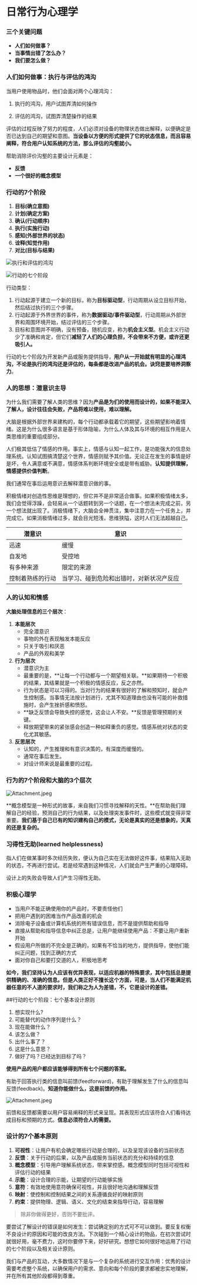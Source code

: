 # 日常行为心理学

### 三个关键问题

- **人们如何做事？**
- **当事情出错了怎么办？**
- **我们要怎么做？**

### 人们如何做事：执行与评估的鸿沟

当用户使用物品时，他们会面对两个心理鸿沟：

1. 执行的鸿沟，用户试图弄清如何操作

2. 评估的鸿沟，试图弄清楚操作的结果

评估的过程反映了努力的程度，人们必须对设备的物理状态做出解释，以便确定是否已达到自己的期望和意图。**当设备以方便的形式提供了它的状态信息，而且容易阐释，符合用户认知系统的方法，那么评估的沟壑就小。**

帮助消除评价沟壑的主要设计元素是：

- **反馈**
- **一个很好的概念模型**

### 行动的7个阶段

1. **目标(确立意图)**
2. **计划(确定方案)**
3. **确认(行动顺序)**
4. **执行(实施行动)**
5. **感知(外部世界的状态)**
6. **诠释(知觉作用)**
7. **对比(目标与结果)**

![执行和评估的鸿沟](assets/执行和评估的鸿沟.png)

![行动的七个阶段](assets/行动的七个阶段.png)

行动类型：

1. 行动起源于建立一个新的目标，称为**目标驱动型**，行动周期从设立目标开始，然后结过执行的三个步骤。
2. 行动起源于外界世界的事件，称为**数据驱动/事件驱动型**，行动周期从外部世界和周围环境开始，结过评估的三个步骤。
3. 目标和意图并不明确，没有预备，随机应变，称为**机会主义型**。机会主义行动少了准确和肯定，但它们**减轻了人们的心理负担，不会带来不方便，或许还更吸引人。**

行动的七个阶段为开发新产品或服务提供指导，**用户从一开始就有明显的心理鸿沟，不论是执行的鸿沟还是评估的，每条都是改进产品的机会。**诀窍是要**培养洞察力**。

### 人的思想：潜意识主导

为什么我们需要了解人类的思维？因为**产品是为们的使用而设计的，如果不能深入了解人，设计往往会失败，产品将难以使用，难以理解。**

大脑是根据外部世界来建构的，每个行动都承载着它的期望，这些期望影响着情绪。这是为什么很多语言是基于形体隐喻，为什么人体及其与环境的相互作用是人类思维的重要组成部分。

人们极其低估了情感的作用。事实上，情感与认知一起工作，是功能强大的信息处理系统。认知试图搞清楚这个世界，情感则赋予其价值。无论正在发生的事情是好是坏，令人满意或不满意，情感体系判断环境安全或是带有威胁。**认知提供理解，情感提供价值判断**。

我们通常在事后运用意识去解释潜意识做的事。

积极情绪对创造性思维是理想的，但它并不是非常适合做事。如果积极情绪太多，我们会觉得浮躁，会轻易从一个话题转到另一个话题，在一个想法未完成之前，另一个想法就出现了。消极情绪下，大脑会全神贯注，集中注意力在一个任务上，并完成它。如果消极情绪过多，就会目光短浅，思维狭隘，这时人们无法超越自己。

| 潜意识           | 意识                                     |
| ---------------- | ---------------------------------------- |
| 迅速             | 缓慢                                     |
| 自发地           | 受控地                                   |
| 有多种来源       | 限定的来源                               |
| 控制着熟练的行动 | 当学习、碰到危险和出错时，对新状况产反应 |

### 人的认知和情感

**大脑处理信息的三个层次**：

1. **本能层次**
   - 完全潜意识
   - 事物的外在表现触发本能反应
   - 只关于吸引和厌恶
   - 产品的外观和美学
2. **行为层次**
   - 潜意识为主
   - 最重要的是，**让每一个行动都与一个期望相关联。**如果期待一个积极的结果，其结果就是一个积极的情感反应，反之亦然。
   - 行为状态是可以习得的。当对行为的结果有很好的了解和预知时，就会产生控制感。当事情无法按计划进行，尤其不知道理由也没有可能的补救措施时，会产生挫折感和愤怒。
   - **缺乏反馈会导致失控的感觉，这会让人不安。**反馈是管理预期的关键。
   - 释放期望带来的紧张感会创造一种如释重负的感觉。情感系统对状态的变化尤其敏感。
3. **反思层次**
   - 认知的，产生推理和有意识决策的，有深度而缓慢的。
   - 通常在事后发生。
   - 对设计师来说是最重要的过程。

### 行为的7个阶段和大脑的3个层次

![Attachment.jpeg](assets/Attachment.jpeg)

**概念模型是一种形式的故事，来自我们习惯寻找解释的天性。**在帮助我们理解自己的经验，预测自己的行为结果，以及处理突发事件时，这些模式就变得非常重要。**我们基于自己已有的知识建构自己的模式，无论是真实的还是想象的，天真的还是复杂的。**

### 习得性无助(learned helplessness)

指人们在做某事时多次经历失败，便认为自己实在无法做好这件事，结果陷入无助的状态，不再进行尝试。若是经常遇到这种情况，人们就会产生严重的心理障碍。

设计上的失败会导致人们产生习得性无助。

### 积极心理学

- 当用户不能正确使用你的产品时，不要责怪他们
- 把用户遇到的困难当作产品改善的机会
- 消除电子设备或计算机系统的所有错误信息，而不是提供帮助和指导
- 直接从帮助和指导信息中纠正总是，让用户能继续使用产品：不要让用户重新开始
- 假设用户所做的不完全是正确的，如果有不恰当的地方，提供指导，使他们能纠正问题，找到正确的方式
- 面对你自己和要打交道的人，积极地思考

**如今，我们坚持认为人应该有优异表现，以适应机器的特殊要求，其中包括总是提供精确的、准确的信息。但是人类正好不擅长这个方面，可是，当人们不能满足机器任意的不人道的要求时，我们称之为人为差错，不，它是设计的差错。**

##行动的七个阶段：七个基本设计原则

1. 想实现什么?
2. 可能替代的动作序列是什么？
3. 现在能做什么？
4. 该怎么做？
5. 出什么事了？
6. 这是什么意思？
7. 做好了吗？已经达到目标了吗？

**使用产品的用户都应该能够得到所有七个问题的答案。**

有助于回答执行类的信息叫前馈(feedforward)，有助于理解发生了什么的信息叫反馈(feedback)。**知道你能做什么，这是前馈的作用。**

![Attachment.jpeg](assets/Attachment-6910510.jpeg)

前馈和反馈都需要以用户容易阐释的形式来呈现。其表现形式应该符合人们看待达成目标和预期的方式。**信息必须符合人的需要。**

### 设计的7个基本原则

1. **可视性**：让用户有机会确定哪些行动是合理的，以及呈现该设备的当前状态
2. **反馈**：关于行动的后果，以及产品或服务当前状态的充分和持续的信息
3. **概念模型**：引导用户理解系统状态，带来掌控感。概念模型同时包括可视性和评估行动的结果
4. **示能**：设计合理的示能，让期望的行动能够实施
5. **意符**：有效地使用意符确保可视性，并且很好地沟通和理解反馈
6. **映射**：使控制和控制结果之间的关系遵循良好的映射原则
7. **约束**：提供物理、逻辑、语义、文化的结束来指导行动，容易理解

> 除非你做得更好，否则不要批评。

要尝试了解设计的错误是如何发生：尝试确定别的方式可不可以做到。要反复权衡不良设计的原因和可能的改良方法。下次碰到一个精心设计的物品，在初次尝试时就很好用，毫不费力，这时你要停下来，好好研究。想想它如何很好地运用了行动的七个阶段以及相关设计原则。

我们与产品的互动，大多数情况下是与一个复杂的系统进行交互作用：优秀的设计需要考虑整个系统，以确保用户的需求、意向和每个阶段的要求都被忠实地理解，并在所有其他阶段都得到尊重。

